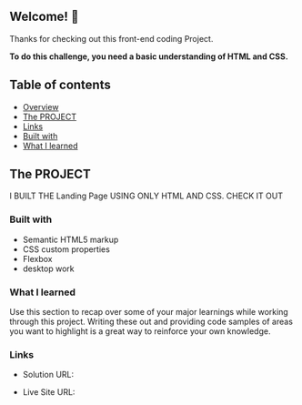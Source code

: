 ## Welcome! 👋

Thanks for checking out this front-end coding Project.

**To do this challenge, you need a basic understanding of HTML and CSS.**

## Table of contents

  - [Overview](#overview)
  - [The PROJECT](#the-challenge)
  - [Links](#links)
  - [Built with](#built-with)
  - [What I learned](#what-i-learned)

## The PROJECT 
  I BUILT THE Landing Page USING ONLY HTML AND CSS.
  CHECK IT OUT 

### Built with

- Semantic HTML5 markup
- CSS custom properties
- Flexbox
- desktop work

### What I learned

Use this section to recap over some of your major learnings while working through this project. Writing these out and providing code samples of areas you want to highlight is a great way to reinforce your own knowledge.

### Links

- Solution URL: 

- Live Site URL: 